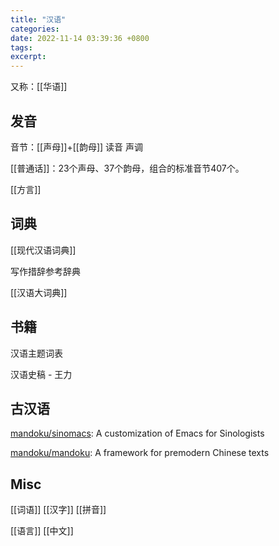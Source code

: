 ```yaml
---
title: "汉语"
categories: 
date: 2022-11-14 03:39:36 +0800
tags: 
excerpt: 
---
```


又称：[[华语]]


## 发音

音节：[[声母]]+[[韵母]]
读音
声调

[[普通话]]：23个声母、37个韵母，组合的标准音节407个。

[[方言]]




## 词典

[[现代汉语词典]]

写作措辞参考辞典

[[汉语大词典]]

## 书籍

汉语主题词表

汉语史稿 - 王力

## 古汉语

[mandoku/sinomacs](https://github.com/mandoku/sinomacs): A customization of Emacs for Sinologists

[mandoku/mandoku](https://github.com/mandoku/mandoku): A framework for premodern Chinese texts

## Misc

[[词语]]
[[汉字]]
[[拼音]]

[[语言]]
[[中文]]
